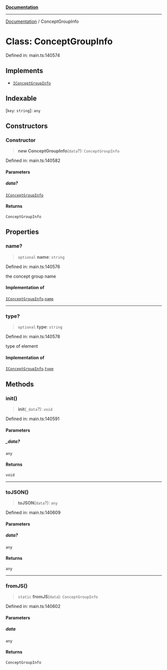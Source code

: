 [**Documentation**](../README.md)

***

[Documentation](../README.md) / ConceptGroupInfo

# Class: ConceptGroupInfo

Defined in: main.ts:140574

## Implements

- [`IConceptGroupInfo`](../interfaces/IConceptGroupInfo.md)

## Indexable

\[`key`: `string`\]: `any`

## Constructors

### Constructor

> **new ConceptGroupInfo**(`data`?): `ConceptGroupInfo`

Defined in: main.ts:140582

#### Parameters

##### data?

[`IConceptGroupInfo`](../interfaces/IConceptGroupInfo.md)

#### Returns

`ConceptGroupInfo`

## Properties

### name?

> `optional` **name**: `string`

Defined in: main.ts:140576

the concept group name

#### Implementation of

[`IConceptGroupInfo`](../interfaces/IConceptGroupInfo.md).[`name`](../interfaces/IConceptGroupInfo.md#name)

***

### type?

> `optional` **type**: `string`

Defined in: main.ts:140578

type of element

#### Implementation of

[`IConceptGroupInfo`](../interfaces/IConceptGroupInfo.md).[`type`](../interfaces/IConceptGroupInfo.md#type)

## Methods

### init()

> **init**(`_data`?): `void`

Defined in: main.ts:140591

#### Parameters

##### \_data?

`any`

#### Returns

`void`

***

### toJSON()

> **toJSON**(`data`?): `any`

Defined in: main.ts:140609

#### Parameters

##### data?

`any`

#### Returns

`any`

***

### fromJS()

> `static` **fromJS**(`data`): `ConceptGroupInfo`

Defined in: main.ts:140602

#### Parameters

##### data

`any`

#### Returns

`ConceptGroupInfo`
